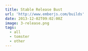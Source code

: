 ```yaml
---
title: Stable Release Bust
url: 'http://www.emberjs.com/builds'
date: 2013-12-02T09:02:00Z
image: 3-release.png
tags:
  - all
  - tomster
  - other
---
```

